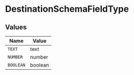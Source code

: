 # DestinationSchemaFieldType


## Values

| Name      | Value     |
| --------- | --------- |
| `TEXT`    | text      |
| `NUMBER`  | number    |
| `BOOLEAN` | boolean   |
